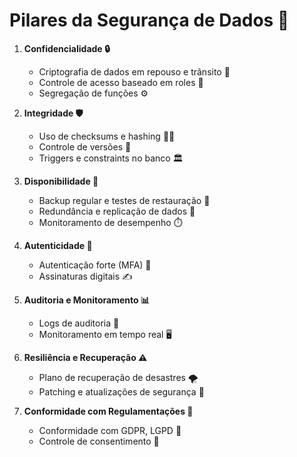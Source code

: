 
# Pilares da Segurança de Dados 🔐

1. **Confidencialidade 🔒**
   - Criptografia de dados em repouso e trânsito 🔐
   - Controle de acesso baseado em roles 👥
   - Segregação de funções ⚙️

2. **Integridade 🛡️**
   - Uso de checksums e hashing 🧑‍💻
   - Controle de versões 📜
   - Triggers e constraints no banco 🏛️

3. **Disponibilidade 📅**
   - Backup regular e testes de restauração 💾
   - Redundância e replicação de dados 🔁
   - Monitoramento de desempenho ⏱️

4. **Autenticidade 📝**
   - Autenticação forte (MFA) 🔑
   - Assinaturas digitais ✍️

5. **Auditoria e Monitoramento 📊**
   - Logs de auditoria 📝
   - Monitoramento em tempo real 🖥️

6. **Resiliência e Recuperação ⚠️**
   - Plano de recuperação de desastres 🌪️
   - Patching e atualizações de segurança 🔄

7. **Conformidade com Regulamentações 📜**
   - Conformidade com GDPR, LGPD 📑
   - Controle de consentimento 📝

